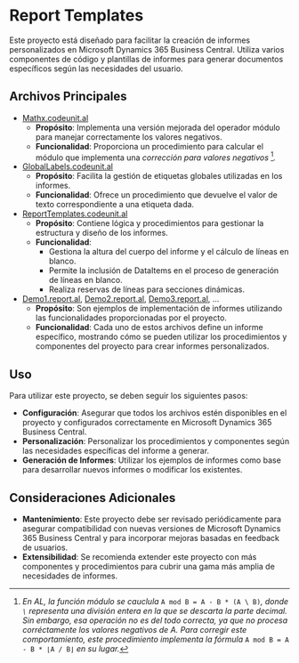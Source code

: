 # Report Templates

Este proyecto está diseñado para facilitar la creación de informes personalizados en Microsoft Dynamics 365 Business Central. Utiliza varios componentes de código y plantillas de informes para generar documentos específicos según las necesidades del usuario.

## Archivos Principales

- [Mathx.codeunit.al](./doc/Mathx.codeunit.md)
    - **Propósito**: Implementa una versión mejorada del operador módulo para manejar correctamente los valores negativos.
    - **Funcionalidad**: Proporciona un procedimiento para calcular el módulo que implementa una _corrección para valores negativos_ [^1]_._
- [GlobalLabels.codeunit.al](./doc/GlobalLabels.codeunit.md)
    - **Propósito**: Facilita la gestión de etiquetas globales utilizadas en los informes.
    - **Funcionalidad**: Ofrece un procedimiento que devuelve el valor de texto correspondiente a una etiqueta dada.
- [ReportTemplates.codeunit.al](./doc/ReportTemplates.codeunit.md)
    - **Propósito**: Contiene lógica y procedimientos para gestionar la estructura y diseño de los informes.
    - **Funcionalidad**:
        - Gestiona la altura del cuerpo del informe y el cálculo de líneas en blanco.
        - Permite la inclusión de DataItems en el proceso de generación de líneas en blanco.
        - Realiza reservas de líneas para secciones dinámicas.
- [Demo1.report.al](./src/report/demo/Demo1.report.al), [Demo2.report.al](./src/report/demo/Demo2.report.al), [Demo3.report.al](./src/report/demo/Demo3.report.al), ...
    - **Propósito**: Son ejemplos de implementación de informes utilizando las funcionalidades proporcionadas por el proyecto.
    - **Funcionalidad**: Cada uno de estos archivos define un informe específico, mostrando cómo se pueden utilizar los procedimientos y componentes del proyecto para crear informes personalizados.

## Uso

Para utilizar este proyecto, se deben seguir los siguientes pasos:

- **Configuración**: Asegurar que todos los archivos estén disponibles en el proyecto y configurados correctamente en Microsoft Dynamics 365 Business Central.
- **Personalización**: Personalizar los procedimientos y componentes según las necesidades específicas del informe a generar.
- **Generación de Informes**: Utilizar los ejemplos de informes como base para desarrollar nuevos informes o modificar los existentes.

## Consideraciones Adicionales

- **Mantenimiento**: Este proyecto debe ser revisado periódicamente para asegurar compatibilidad con nuevas versiones de Microsoft Dynamics 365 Business Central y para incorporar mejoras basadas en feedback de usuarios.
- **Extensibilidad**: Se recomienda extender este proyecto con más componentes y procedimientos para cubrir una gama más amplia de necesidades de informes.

[^1]: _En AL, la función módulo se cauclula_ `A mod B = A - B * (A \ B)`_, donde `\` representa una división entera en la que se descarta la parte decimal. Sin embargo, esa operación no es del todo correcta, ya que no procesa corréctamente los valores negativos de A. Para corregir este comportamiento, este procedimiento implementa la fórmula_ `A mod B = A - B * ⌊A / B⌋` _en su lugar._
